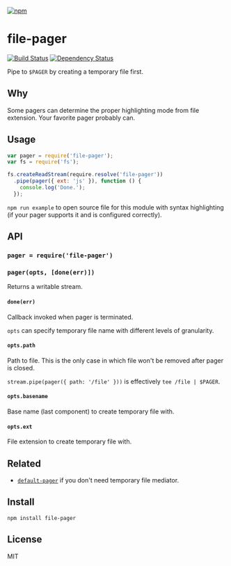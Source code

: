 [![npm](https://nodei.co/npm/file-pager.png)](https://npmjs.com/package/file-pager)

# file-pager

[![Build Status][travis-badge]][travis] [![Dependency Status][david-badge]][david]

Pipe to `$PAGER` by creating a temporary file first.

[travis]: https://travis-ci.org/eush77/file-pager
[travis-badge]: https://travis-ci.org/eush77/file-pager.svg
[david]: https://david-dm.org/eush77/file-pager
[david-badge]: https://david-dm.org/eush77/file-pager.png

## Why

Some pagers can determine the proper highlighting mode from file extension. Your favorite pager probably can.

## Usage

```js
var pager = require('file-pager');
var fs = require('fs');

fs.createReadStream(require.resolve('file-pager'))
  .pipe(pager({ ext: 'js' }), function () {
    console.log('Done.');
  });
```

`npm run example` to open source file for this module with syntax highlighting (if your pager supports it and is configured correctly).

## API

### `pager = require('file-pager')`

### `pager(opts, [done(err)])`

Returns a writable stream.

#### `done(err)`

Callback invoked when pager is terminated.

`opts` can specify temporary file name with different levels of granularity.

#### `opts.path`

Path to file. This is the only case in which file won't be removed after pager is closed.

`stream.pipe(pager({ path: '/file' }))` is effectively `tee /file | $PAGER`.

#### `opts.basename`

Base name (last component) to create temporary file with.

#### `opts.ext`

File extension to create temporary file with.

## Related

- [`default-pager`][default-pager] if you don't need temporary file mediator.

[default-pager]: https://npm.im/default-pager

## Install

```
npm install file-pager
```

## License

MIT
